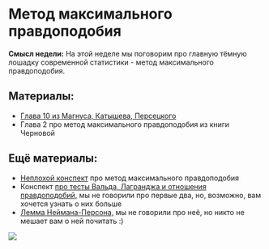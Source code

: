Метод максимального правдоподобия
=====

__Смысл недели:__  На этой неделе мы поговорим про главную тёмную лошадку современной статистики - метод максимального правдоподобия. 


## Материалы:

- [Глава 10 из Магнуса, Катышева, Персецкого](http://math.isu.ru/ru/chairs/me/files/books/magnus.pdf)
- Глава 2 про метод максимального правдоподобия из книги Черновой


## Ещё материалы:


- [Неплохой конспект](http://www2.stat.duke.edu/~sayan/SAMSI/lec/411notes03.pdf) про метод максимального правдоподобия
- Конспект [про тесты Вальда, Лагранджа и отношения правдоподобий,](http://hedibert.org/wp-content/uploads/2014/04/W-LR-LM-Tests-in-Econometrics-Engle1984.pdf) мы не говорили про первые два, но, возможно, вам хочется узнать о них больше
- [Лемма Неймана-Персона,](https://sobopedia.azurewebsites.net/SubTopics/Details?id=127) мы не говорили про неё, но никто не мешает вам о ней почитать :) 



![](https://raw.githubusercontent.com/FUlyankin/matstat_coursera/main/week01_intro/logo.png)
